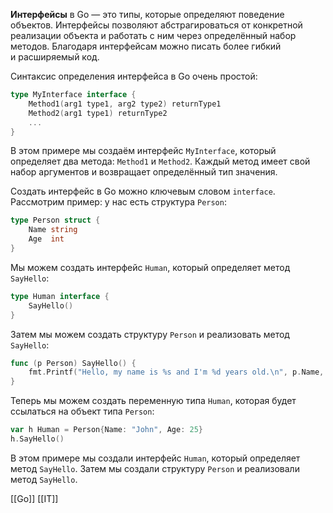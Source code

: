 
**Интерфейсы** в Go — это типы, которые определяют поведение объектов. Интерфейсы позволяют абстрагироваться от конкретной реализации объекта и работать с ним через определённый набор методов. Благодаря интерфейсам можно писать более гибкий и расширяемый код.

Синтаксис определения интерфейса в Go очень простой:

```go
type MyInterface interface {
    Method1(arg1 type1, arg2 type2) returnType1
    Method2(arg1 type1) returnType2
    ...
}
```

В этом примере мы создаём интерфейс `MyInterface`, который определяет два метода: `Method1` и `Method2`. Каждый метод имеет свой набор аргументов и возвращает определённый тип значения.

Создать интерфейс в Go можно ключевым словом `interface`. Рассмотрим пример: у нас есть структура `Person`:

```go
type Person struct {
    Name string
    Age  int
}
```

Мы можем создать интерфейс `Human`, который определяет метод `SayHello`:

```go
type Human interface {
    SayHello()
}
```

Затем мы можем создать структуру `Person` и реализовать метод `SayHello`:

```go
func (p Person) SayHello() {
    fmt.Printf("Hello, my name is %s and I'm %d years old.\n", p.Name, p.Age)
}
```

Теперь мы можем создать переменную типа `Human`, которая будет ссылаться на объект типа `Person`:

```go
var h Human = Person{Name: "John", Age: 25}
h.SayHello()
```

В этом примере мы создали интерфейс `Human`, который определяет метод `SayHello`. Затем мы создали структуру `Person` и реализовали метод `SayHello`.

[[Go]] [[IT]]

